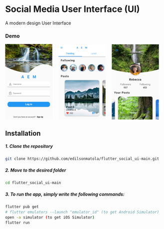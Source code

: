 # Social Media User Interface (UI)

A modern design User Interface

### Demo

<img src="./media/login-screen-preview.png" width="30%">&nbsp;&nbsp;&nbsp;&nbsp;&nbsp;<img src="./media/home-screen-preview.png" width="30%">&nbsp;&nbsp;&nbsp;&nbsp;&nbsp;<img src="./media/profile-screen-preview.png" width="30%">

## Installation

##### 1. Clone the repository

```bash
git clone https://github.com/edilsonmatola/flutter_social_ui-main.git
```

##### 2. Move to the desired folder

```bash
cd flutter_social_ui-main
```

##### 3. To run the app, simply write the following commands:

```bash
flutter pub get
# flutter emulators --launch "emulator_id" (to get Android Simulator)
open -a simulator (to get iOS Simulator)
flutter run
```
